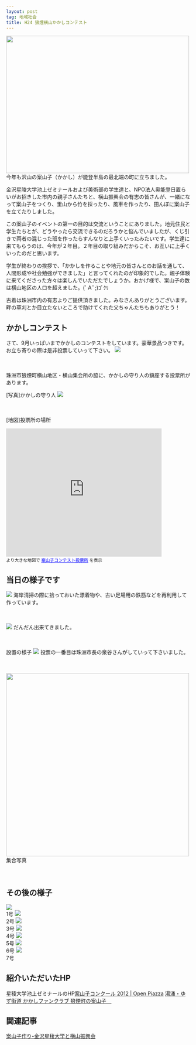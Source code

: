 ```yaml
---
layout: post
tag: 地域社会
title: H24 狼煙横山かかしコンテスト
---
```



<img alt="" src="http://farm8.staticflickr.com/7114/7579929158_fa4eb84fa8.jpg" title="H24狼煙横山かかしコンテスト" class="alignnone" width="500" height="375">
今年も沢山の案山子（かかし）が能登半島の最北端の町に立ちました。

金沢星陵大学池上ゼミナールおよび美術部の学生達と、NPO法人奥能登日置らいがお招きした市内の親子さんたちと、横山振興会の有志の皆さんが、一緒になって案山子をつくり、里山から竹を採ったり、風車を作ったり、田んぼに案山子を立てたりしました。


この案山子のイベントの第一の目的は交流ということにありました。地元住民と学生たちとが、どうやったら交流できるのだろうかと悩んでいましたが、くじ引きで両者の混じった班を作ったらすんなりと上手くいったみたいです。学生達に来てもらうのは、今年が２年目。２年目の取り組みだからこそ、お互いに上手くいったのだと思います。

学生が終わりの挨拶で、「かかしを作ることや地元の皆さんとのお話を通して、人間形成や社会勉強ができました」と言ってくれたのが印象的でした。親子体験に来てくださった方々は楽しんでいただたでしょうか。おかげ様で、案山子の数は横山地区の人口を超えました。(ﾟＡﾟ;)ｺﾞｸﾘ


古着は珠洲市内の有志よりご提供頂きました。みなさんありがとうございます。
畔の草刈とか目立たないところで助けてくれた父ちゃんたちもありがとう！


## かかしコンテスト
さて、9月いっぱいまでかかしのコンテストをしています。豪華景品つきです。お立ち寄りの際は是非投票していって下さい。
<img src="http://farm9.staticflickr.com/8014/7579907154_3ffc577c68.jpg">

　


珠洲市狼煙町横山地区・横山集会所の脇に、かかしの守り人の鎮座する投票所があります。

[写真]かかしの守り人
<img src="http://farm9.staticflickr.com/8525/8598526237_25eb9ffd9f.jpg">

　

[地図]投票所の場所
<iframe marginheight="0" marginwidth="0" src="https://maps.google.co.jp/maps/ms?msid=201498798488560912773.0004c5c283f3dd8e0a4d3&amp;msa=0&amp;ie=UTF8&amp;t=m&amp;iwloc=0004c5c28ebe06867acc3&amp;brcurrent=3,0x5ff15277cf708567:0xde29b2cb71dea03b,1&amp;ll=37.524235,137.307926&amp;spn=0.001487,0.002411&amp;output=embed" scrolling="no" width="425" frameborder="0" height="350"></iframe><br><small>より大きな地図で <a href="https://maps.google.co.jp/maps/ms?msid=201498798488560912773.0004c5c283f3dd8e0a4d3&amp;msa=0&amp;ie=UTF8&amp;t=m&amp;iwloc=0004c5c28ebe06867acc3&amp;brcurrent=3,0x5ff15277cf708567:0xde29b2cb71dea03b,1&amp;ll=37.524235,137.307926&amp;spn=0.001487,0.002411&amp;source=embed" style="color:#0000FF;text-align:left">案山子コンテスト投票所</a> を表示</small>



## 当日の様子です
<img src="http://farm8.staticflickr.com/7135/7579914274_190ff06f2f.jpg">
海岸清掃の際に拾っておいた漂着物や、古い足場用の鉄筋などを再利用して作っています。

　



<img src="http://farm9.staticflickr.com/8421/7579900250_8481567d39.jpg">
だんだん出来てきました。


　


設置の様子
<img src="http://farm9.staticflickr.com/8017/7579921510_f0f709a176.jpg">
投票の一番目は珠洲市長の泉谷さんがしていって下さいました。


　


<img src="http://www.open-piazza.jp/wp-content/uploads/2012/07/IMGP17667-1024x768.jpg" width="500px">
集合写真


　


## その後の様子
<img src="http://farm9.staticflickr.com/8250/8599652678_8232258797.jpg"><br/>1号
<img src="http://farm9.staticflickr.com/8241/8599652056_3e685427cd.jpg"><br/>2号
<img src="http://farm9.staticflickr.com/8098/8598551667_4fc930071f.jpg"><br/>3号
<img src="http://farm9.staticflickr.com/8513/8598550889_074d41bd0f.jpg"><br/>4号
<img src="http://farm9.staticflickr.com/8377/8598550151_d843169917.jpg"><br/>5号
<img src="http://farm9.staticflickr.com/8384/8598549363_5e31b6c38b.jpg"><br/>6号
<img src="http://farm9.staticflickr.com/8527/8599648210_191c40eaca.jpg"><br/>7号


## 紹介いただいたHP
星稜大学池上ゼミナールのHP<a href="http://www.open-piazza.jp/?cat=23">案山子コンクール 2012 | Open Piazza</a>
<a href="http://yuwakukakashi.blog.fc2.com/blog-entry-44.html" target="_blank">湯涌・ゆず街道 かかしファンクラブ 狼煙町の案山子　</a>



## 関連記事
[案山子作り-金沢星稜大学と横山振興会](http://kobapan.com/blog/2011/08/21/kakashi.html)  

　							